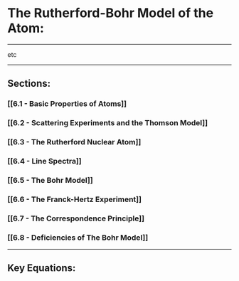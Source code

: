 # The Rutherford-Bohr Model of the Atom:
***

etc


***

## Sections:

### [[6.1 - Basic Properties of Atoms]]

### [[6.2 - Scattering Experiments and the Thomson Model]]

### [[6.3 - The Rutherford Nuclear Atom]]

### [[6.4 - Line Spectra]]

### [[6.5 - The Bohr Model]]

### [[6.6 - The Franck-Hertz Experiment]]

### [[6.7 - The Correspondence Principle]]

### [[6.8 -  Deficiencies of The Bohr Model]]

***

## Key Equations: